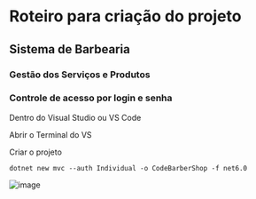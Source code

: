 # Roteiro para criação do projeto

## Sistema de Barbearia
### Gestão dos Serviços e Produtos
### Controle de acesso por login e senha

Dentro do Visual Studio ou VS Code

Abrir o Terminal do VS

Criar o projeto
```
dotnet new mvc --auth Individual -o CodeBarberShop -f net6.0
```
![image](https://user-images.githubusercontent.com/20090580/206591453-ea5d7cdc-af58-4c40-bfc2-32a5b4cb30c4.png)

